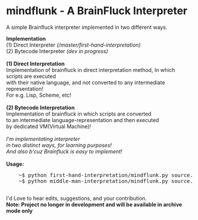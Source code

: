 # mindflunk - A BrainFluck Interpreter
A simple Brainfluck interpreter implemented in two different ways.  <br/>

<strong>Implementation </strong>  <br/>
(1) Direct Interpreter  <i>(/master/first-hand-interpretation)</i>   <br/>
(2) Bytecode Interpreter  <i>(dev in progress)</i>
<br/>
<br/>
<strong>(1) Direct Interpretation  </strong>   <br/>
Implementation of brainfluck in direct interpretation method, In which scripts are executed  
with their native language, and not converted to any intermediate representation!  <br/>
For e.g. Lisp, Scheme, etc! <br/>
<br/>
<strong>(2) Bytecode Interpretation   </strong><br/>
Implementation of brainfluck in which scripts are converted    
to an intermediate language-representation and then executed   
by dedicated VM(Virtual Machine)!     
<br/>
<i>I'm implementating interpreter   
in two distinct ways, for learning purposes!    
And also b'cuz Brainfluck is easy to implement!     </i>
<br/>
<br/>
<strong>Usage:</strong> <br/>
<pre>
    ~$ python first-hand-interpretation/mindflunk.py source.bf
    ~$ python middle-man-interpretation/mindflunk.py source.bf
    
</pre>

I'd Love to hear edits, suggestions, and your contribution. <br/>
<b>Note: Project no longer in development and will be available in archive mode only</b>
